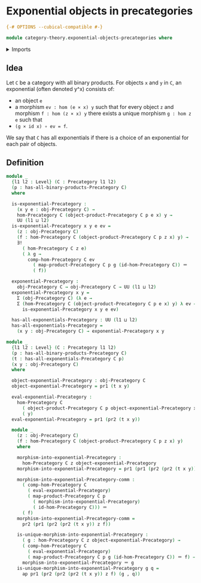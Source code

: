 # Exponential objects in precategories

```agda
{-# OPTIONS --cubical-compatible #-}

module category-theory.exponential-objects-precategories where
```

<details><summary>Imports</summary>

```agda
open import category-theory.precategories
open import category-theory.products-in-precategories

open import foundation.action-on-identifications-functions
open import foundation.dependent-pair-types
open import foundation.identity-types
open import foundation.unique-existence
open import foundation.universe-levels
```

</details>

## Idea

Let `C` be a category with all binary products. For objects `x` and `y` in `C`,
an exponential (often denoted y^x) consists of:

- an object `e`
- a morphism `ev : hom (e × x) y` such that for every object `z` and morphism
  `f : hom (z × x) y` there exists a unique morphism `g : hom z e` such that
- `(g × id x) ∘ ev = f`.

We say that `C` has all exponentials if there is a choice of an exponential for
each pair of objects.

## Definition

```agda
module _
  {l1 l2 : Level} (C : Precategory l1 l2)
  (p : has-all-binary-products-Precategory C)
  where

  is-exponential-Precategory :
    (x y e : obj-Precategory C) →
    hom-Precategory C (object-product-Precategory C p e x) y →
    UU (l1 ⊔ l2)
  is-exponential-Precategory x y e ev =
    (z : obj-Precategory C)
    (f : hom-Precategory C (object-product-Precategory C p z x) y) →
    ∃!
      ( hom-Precategory C z e)
      ( λ g →
        comp-hom-Precategory C ev
          ( map-product-Precategory C p g (id-hom-Precategory C)) ＝
          ( f))

  exponential-Precategory :
    obj-Precategory C → obj-Precategory C → UU (l1 ⊔ l2)
  exponential-Precategory x y =
    Σ (obj-Precategory C) (λ e →
    Σ (hom-Precategory C (object-product-Precategory C p e x) y) λ ev →
      is-exponential-Precategory x y e ev)

  has-all-exponentials-Precategory : UU (l1 ⊔ l2)
  has-all-exponentials-Precategory =
    (x y : obj-Precategory C) → exponential-Precategory x y

module _
  {l1 l2 : Level} (C : Precategory l1 l2)
  (p : has-all-binary-products-Precategory C)
  (t : has-all-exponentials-Precategory C p)
  (x y : obj-Precategory C)
  where

  object-exponential-Precategory : obj-Precategory C
  object-exponential-Precategory = pr1 (t x y)

  eval-exponential-Precategory :
    hom-Precategory C
      ( object-product-Precategory C p object-exponential-Precategory x)
      ( y)
  eval-exponential-Precategory = pr1 (pr2 (t x y))

  module _
    (z : obj-Precategory C)
    (f : hom-Precategory C (object-product-Precategory C p z x) y)
    where

    morphism-into-exponential-Precategory :
      hom-Precategory C z object-exponential-Precategory
    morphism-into-exponential-Precategory = pr1 (pr1 (pr2 (pr2 (t x y)) z f))

    morphism-into-exponential-Precategory-comm :
      ( comp-hom-Precategory C
        ( eval-exponential-Precategory)
        ( map-product-Precategory C p
          ( morphism-into-exponential-Precategory)
          ( id-hom-Precategory C))) ＝
      ( f)
    morphism-into-exponential-Precategory-comm =
      pr2 (pr1 (pr2 (pr2 (t x y)) z f))

    is-unique-morphism-into-exponential-Precategory :
      ( g : hom-Precategory C z object-exponential-Precategory) →
      ( comp-hom-Precategory C
        ( eval-exponential-Precategory)
        ( map-product-Precategory C p g (id-hom-Precategory C)) ＝ f) →
      morphism-into-exponential-Precategory ＝ g
    is-unique-morphism-into-exponential-Precategory g q =
      ap pr1 (pr2 (pr2 (pr2 (t x y)) z f) (g , q))
```
